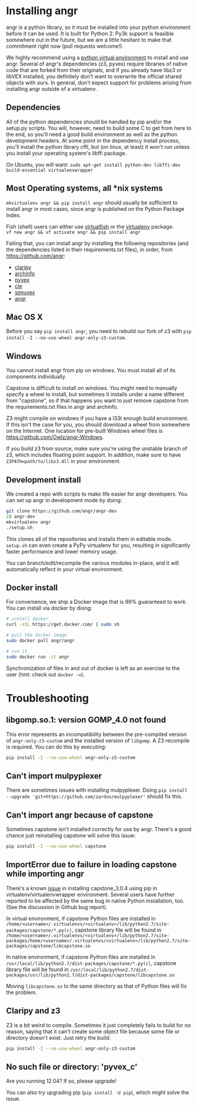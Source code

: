 # Installing angr

angr is a python library, so it must be installed into your python environment before it can be used.
It is built for Python 2: Py3k support is feasible somewhere out in the future, but we are a little hesitant to make that commitment right now (pull requests welcome!).

We highly recommend using a [python virtual environment](https://virtualenvwrapper.readthedocs.org/en/latest/) to install and use angr.
Several of angr's dependencies (z3, pyvex) require libraries of native code that are forked from their originals, and if you already have libz3 or libVEX installed, you definitely don't want to overwrite the official shared objects with ours.
In general, don't expect support for problems arising from installing angr outside of a virtualenv.

## Dependencies

All of the python dependencies should be handled by pip and/or the setup.py scripts.
You will, however, need to build some C to get from here to the end, so you'll need a good build environment as well as the python development headers.
At some point in the dependency install process, you'll install the python library cffi, but (on linux, at least) it won't run unless you install your operating system's libffi package.

On Ubuntu, you will want: `sudo apt-get install python-dev libffi-dev build-essential virtualenvwrapper`

## Most Operating systems, all \*nix systems

`mkvirtualenv angr && pip install angr` should usually be sufficient to install angr in most cases, since angr is published on the Python Package Index.

Fish (shell) users can either use [virtualfish](https://github.com/adambrenecki/virtualfish) or the [virtualenv](https://pypi.python.org/pypi/virtualenv) package.<br>
`vf new angr && vf activate angr && pip install angr`

Failing that, you can install angr by installing the following repositories (and the dependencies listed in their requirements.txt files), in order, from https://github.com/angr:

- [claripy](https://github.com/angr/claripy)
- [archinfo](https://github.com/angr/archinfo)
- [pyvex](https://github.com/angr/pyvex)
- [cle](https://github.com/angr/cle)
- [simuvex](https://github.com/angr/simuvex)
- [angr](https://github.com/angr/angr)

## Mac OS X

Before you say `pip install angr`, you need to rebuild our fork of z3 with `pip install -I --no-use-wheel angr-only-z3-custom`.

## Windows

You cannot install angr from pip on windows.
You must install all of its components individually.

Capstone is difficult to install on windows.
You might need to manually specify a wheel to install, but sometimes it installs under a name different from "capstone", so if that happens you want to just remove capstone from the requirements.txt files in angr and archinfo.

Z3 might compile on windows if you have a l33t enough build environment.
If this isn't the case for you, you should download a wheel from somewhere on the Internet.
One location for pre-built Windows wheel files is <https://github.com/Owlz/angr-Windows>.

If you build z3 from source, make sure you're using the unstable branch of z3, which includes floating point support.
In addition, make sure to have `Z3PATH=path/to/libz3.dll` in your environment.

## Development install

We created a repo with scripts to make life easier for angr developers.
You can set up angr in development mode by doing:

```bash
git clone https://github.com/angr/angr-dev
cd angr-dev
mkvirtualenv angr
./setup.sh
```

This clones all of the repositories and installs them in editable mode.
`setup.sh` can even create a PyPy virtualenv for you, resulting in significantly faster performance and lower memory usage.

You can branch/edit/recompile the various modules in-place, and it will automatically reflect in your virtual environment.

## Docker install

For convenience, we ship a Docker image that is 99% guaranteed to work.
You can install via docker by doing:

```bash
# install docker
curl -sSL https://get.docker.com/ | sudo sh

# pull the docker image
sudo docker pull angr/angr

# run it
sudo docker run -it angr
```

Synchronization of files in and out of docker is left as an exercise to the user (hint: check out `docker -v`).

# Troubleshooting

## libgomp.so.1: version GOMP_4.0 not found
This error represents an incompatibility between the pre-compiled version of `angr-only-z3-custom` and the installed version of `libgomp`. A Z3 recompile is required. You can do this by executing:

```bash
pip install -I --no-use-wheel angr-only-z3-custom
```

## Can't import mulpyplexer
There are sometimes issues with installing mulpyplexer. Doing `pip install --upgrade 'git+https://github.com/zardus/mulpyplexer'` should fix this.

## Can't import angr because of capstone
Sometimes capstone isn't installed correctly for use by angr. There's a good chance just reinstalling capstone will solve this issue:

```bash
pip install -I --no-use-wheel capstone
```

## ImportError due to failure in loading capstone while importing angr
There's a known [issue](https://github.com/aquynh/capstone/issues/445) in installing capstone_3.0.4 using pip in virtualenv/virtualenvwrapper environment. Several users have further reported to be affected by the same bug in native Python installation, too. (See the discussion in Github bug report).

In virtual environment, if capstone Python files are installed in `/home/<username>/.virtualenvs/<virtualenv>/lib/python2.7/site-packages/capstone/*.py(c)`, capstone library file will be found in `/home/<username>/.virtualenvs/<virtualenv>/lib/python2.7/site-packages/home/<username>/.virtualenvs/<virtualenv>/lib/python2.7/site-packages/capstone/libcapstone.so`

In native environment, if capstone Python files are installed in `/usr/local/lib/python2.7/dist-packages/capstone/*.py(c)`, capstone library file will be found in `/usr/local/lib/python2.7/dist-packages/usr/lib/python2.7/dist-packages/capstone/libcapstone.so`

Moving `libcapstone.so` to the same directory as that of Python files will fix the problem.

## Claripy and z3
Z3 is a bit weird to compile. Sometimes it just completely fails to build for
no reason, saying that it can't create some object file because some file or
directory doesn't exist. Just retry the build:

```bash
pip install -I --no-use-wheel angr-only-z3-custom
```

## No such file or directory: 'pyvex_c'

Are you running 12.04? If so, please upgrade!

You can also try upgrading pip (`pip install -U pip`), which might solve the issue.
